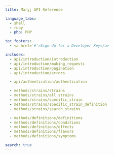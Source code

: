 ```yaml
---
title: Maryj API Reference

language_tabs:
  - shell
  - ruby
  - php: PHP

toc_footers:
  - <a href='#'>Sign Up for a Developer Key</a>

includes:
  - api/introduction/introduction
  - api/introduction/making_requests
  - api/introduction/pagination
  - api/introduction/errors

  - api/authentication/authentication

  - methods/strains/strains
  - methods/strains/all_strains
  - methods/strains/specific_strain
  - methods/strains/specific_strain_definition
  - methods/strains/search_strains

  - methods/definitions/definitions
  - methods/definitions/conditions
  - methods/definitions/effects
  - methods/definitions/flavors
  - methods/definitions/symptoms

search: true
---
```

